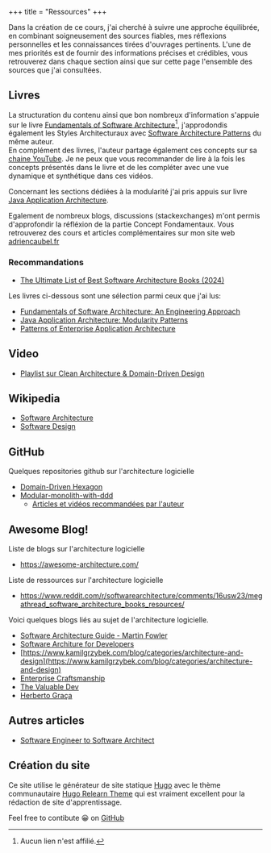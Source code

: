 +++ 
title = "Ressources" 
+++

Dans la création de ce cours, j'ai cherché à suivre une approche équilibrée, en combinant soigneusement des sources fiables, mes réflexions personnelles et les connaissances tirées d'ouvrages pertinents. L'une de mes priorités est de fournir des informations précises et crédibles, vous retrouverez dans chaque section ainsi que sur cette page l'ensemble des sources que j'ai consultées.

## Livres

La structuration du contenu ainsi que bon nombreux d'information s'appuie sur le livre [Fundamentals of Software Architecture](https://www.amazon.com/Fundamentals-Software-Architecture-Comprehensive-Characteristics/dp/1492043451)[^1], j'approdondis également les Styles Architecturaux avec [Software Architecture Patterns](https://www.oreilly.com/library/view/software-architecture-patterns/9781098134280/) du même auteur.  
En complément des livres, l'auteur partage également ces concepts sur sa [chaine YouTube](https://www.youtube.com/@markrichards5014). Je ne peux que vous recommander de lire à la fois les concepts présentés dans le livre et de les compléter avec une vue dynamique et synthétique dans ces vidéos.

Concernant les sections dédiées à la modularité j'ai pris appuis sur livre [Java Application Architecture](https://www.amazon.fr/Java-Application-Architecture-Modularity-Patterns/dp/0321247132#customerReviews).

Egalement de nombreux blogs, discussions (stackexchanges) m'ont permis d'approfondir la réfléxion de la partie Concept Fondamentaux. Vous retrouverez des cours et articles complémentaires sur mon site web [adriencaubel.fr](https://adriencaubel.fr)

### Recommandations

- [The Ultimate List of Best Software Architecture Books (2024)](https://www.workingsoftware.dev/the-ultimate-list-of-software-architecture-books-in-2024/)

Les livres ci-dessous sont une sélection parmi ceux que j'ai lus:

- [Fundamentals of Software Architecture: An Engineering Approach](https://www.amazon.fr/Fundamentals-Software-Architecture-Comprehensive-Characteristics/dp/1492043451)
- [Java Application Architecture: Modularity Patterns](https://www.amazon.fr/Java-Application-Architecture-Modularity-Patterns/dp/0321247132)
- [Patterns of Enterprise Application Architecture](https://www.amazon.fr/Patterns-Enterprise-Application-Architecture-Martin/dp/0321127420)

[^1]: Aucun lien n'est affilié.

## Video
- [Playlist sur Clean Architecture & Domain-Driven Design](https://www.youtube.com/playlist?list=PLYpjLpq5ZDGv370qMB4PLF-PlGdBhP0PA)

## Wikipedia

- [Software Architecture](https://en.wikipedia.org/wiki/Software_architecture)
- [Software Design](https://en.wikipedia.org/wiki/Software_design)

## GitHub

Quelques repositories github sur l'architecture logicielle

- [Domain-Driven Hexagon](https://github.com/Sairyss/domain-driven-hexagon?tab=readme-ov-file#application-services)
- [Modular-monolith-with-ddd](https://github.com/kgrzybek/modular-monolith-with-ddd)
  - [Articles et vidéos recommandées par l'auteur](https://github.com/kgrzybek/modular-monolith-with-ddd?tab=readme-ov-file#10-inspirations-and-recommendations)

## Awesome Blog!

Liste de blogs sur l'architecture logicielle

- https://awesome-architecture.com/

Liste de ressources sur l'architecture logicielle

- https://www.reddit.com/r/softwarearchitecture/comments/16usw23/megathread_software_architecture_books_resources/

Voici quelques blogs liés au sujet de l'architecture logicielle.

- [Software Architecture Guide - Martin Fowler](https://martinfowler.com/architecture/)
- [Software Architure for Developers](https://softwarearchitecturefordevelopers.com/)
- [https://www.kamilgrzybek.com/blog/categories/architecture-and-design](https://www.kamilgrzybek.com/blog/categories/architecture-and-design)
- [Enterprise Craftsmanship](https://enterprisecraftsmanship.com/posts)
- [The Valuable Dev](https://thevaluable.dev/post/)
- [Herberto Graça](https://herbertograca.com/tag/software-architecture/)

## Autres articles

- [Software Engineer to Software Architect](https://medium.com/@yt-cloudwaydigital/from-software-developer-to-software-architect-roadmap-to-success-695951521d9b)

## Création du site

Ce site utilise le générateur de site statique [Hugo](https://gohugo.io/) avec le thème communautaire [Hugo Relearn Theme](https://mcshelby.github.io/hugo-theme-relearn/) qui est vraiment excellent pour la rédaction de site d'apprentissage.

Feel free to contibute 😀 on [GitHub](https://github.com/adrien1212/livre_architectures_relearn)
